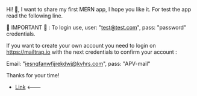 Hi! :wave:, I want to share my first MERN app, I hope you like it. For test the app read the following line.

:rotating_light: IMPORTANT :rotating_light: : To login use, user: "test@test.com", pass: "password" credentials. 

If you want to create your own account you need to login on https://mailtrap.io with the next credentials to confirm your account : 

Email: "iesnqfanwfijrekdwj@kvhrs.com", pass: "APV-mail"

Thanks for your time!
              


- [Link](https://taupe-entremet-1d63aa.netlify.app) <---

